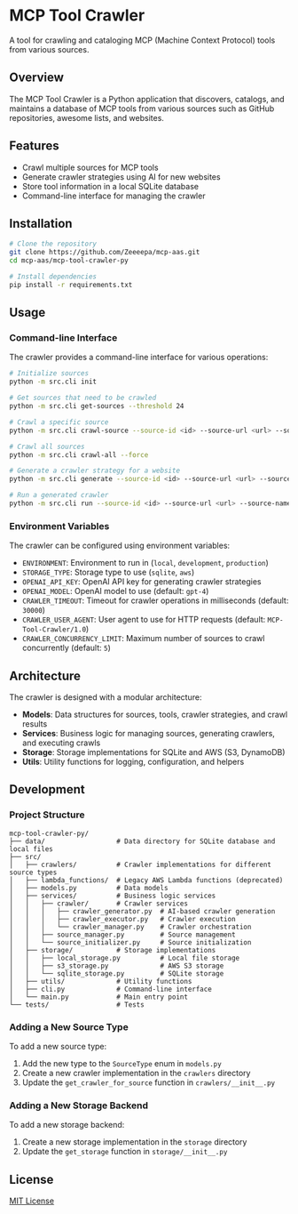 # MCP Tool Crawler

A tool for crawling and cataloging MCP (Machine Context Protocol) tools from various sources.

## Overview

The MCP Tool Crawler is a Python application that discovers, catalogs, and maintains a database of MCP tools from various sources such as GitHub repositories, awesome lists, and websites.

## Features

- Crawl multiple sources for MCP tools
- Generate crawler strategies using AI for new websites
- Store tool information in a local SQLite database
- Command-line interface for managing the crawler

## Installation

```bash
# Clone the repository
git clone https://github.com/Zeeeepa/mcp-aas.git
cd mcp-aas/mcp-tool-crawler-py

# Install dependencies
pip install -r requirements.txt
```

## Usage

### Command-line Interface

The crawler provides a command-line interface for various operations:

```bash
# Initialize sources
python -m src.cli init

# Get sources that need to be crawled
python -m src.cli get-sources --threshold 24

# Crawl a specific source
python -m src.cli crawl-source --source-id <id> --source-url <url> --source-name <name> --source-type <type>

# Crawl all sources
python -m src.cli crawl-all --force

# Generate a crawler strategy for a website
python -m src.cli generate --source-id <id> --source-url <url> --source-name <name> --source-type <type>

# Run a generated crawler
python -m src.cli run --source-id <id> --source-url <url> --source-name <name> --source-type <type> --strategy-id <id> --strategy-file <file>
```

### Environment Variables

The crawler can be configured using environment variables:

- `ENVIRONMENT`: Environment to run in (`local`, `development`, `production`)
- `STORAGE_TYPE`: Storage type to use (`sqlite`, `aws`)
- `OPENAI_API_KEY`: OpenAI API key for generating crawler strategies
- `OPENAI_MODEL`: OpenAI model to use (default: `gpt-4`)
- `CRAWLER_TIMEOUT`: Timeout for crawler operations in milliseconds (default: `30000`)
- `CRAWLER_USER_AGENT`: User agent to use for HTTP requests (default: `MCP-Tool-Crawler/1.0`)
- `CRAWLER_CONCURRENCY_LIMIT`: Maximum number of sources to crawl concurrently (default: `5`)

## Architecture

The crawler is designed with a modular architecture:

- **Models**: Data structures for sources, tools, crawler strategies, and crawl results
- **Services**: Business logic for managing sources, generating crawlers, and executing crawls
- **Storage**: Storage implementations for SQLite and AWS (S3, DynamoDB)
- **Utils**: Utility functions for logging, configuration, and helpers

## Development

### Project Structure

```
mcp-tool-crawler-py/
├── data/                  # Data directory for SQLite database and local files
├── src/
│   ├── crawlers/          # Crawler implementations for different source types
│   ├── lambda_functions/  # Legacy AWS Lambda functions (deprecated)
│   ├── models.py          # Data models
│   ├── services/          # Business logic services
│   │   ├── crawler/       # Crawler services
│   │   │   ├── crawler_generator.py  # AI-based crawler generation
│   │   │   ├── crawler_executor.py   # Crawler execution
│   │   │   └── crawler_manager.py    # Crawler orchestration
│   │   ├── source_manager.py         # Source management
│   │   └── source_initializer.py     # Source initialization
│   ├── storage/           # Storage implementations
│   │   ├── local_storage.py          # Local file storage
│   │   ├── s3_storage.py             # AWS S3 storage
│   │   └── sqlite_storage.py         # SQLite storage
│   ├── utils/             # Utility functions
│   ├── cli.py             # Command-line interface
│   └── main.py            # Main entry point
└── tests/                 # Tests
```

### Adding a New Source Type

To add a new source type:

1. Add the new type to the `SourceType` enum in `models.py`
2. Create a new crawler implementation in the `crawlers` directory
3. Update the `get_crawler_for_source` function in `crawlers/__init__.py`

### Adding a New Storage Backend

To add a new storage backend:

1. Create a new storage implementation in the `storage` directory
2. Update the `get_storage` function in `storage/__init__.py`

## License

[MIT License](LICENSE)


